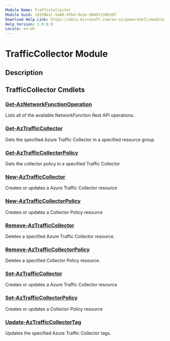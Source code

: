 ```yaml
---
Module Name: TrafficCollector
Module Guid: 1d339b1c-5a86-4fbd-9a2e-d0497c39b397
Download Help Link: https://docs.microsoft.com/en-us/powershell/module/trafficcollector
Help Version: 1.0.0.0
Locale: en-US
---
```


# TrafficCollector Module
## Description


## TrafficCollector Cmdlets
### [Get-AzNetworkFunctionOperation](Get-AzNetworkFunctionOperation.md)
Lists all of the available NetworkFunction Rest API operations.

### [Get-AzTrafficCollector](Get-AzTrafficCollector.md)
Gets the specified Azure Traffic Collector in a specified resource group

### [Get-AzTrafficCollectorPolicy](Get-AzTrafficCollectorPolicy.md)
Gets the collector policy in a specified Traffic Collector

### [New-AzTrafficCollector](New-AzTrafficCollector.md)
Creates or updates a Azure Traffic Collector resource

### [New-AzTrafficCollectorPolicy](New-AzTrafficCollectorPolicy.md)
Creates or updates a Collector Policy resource

### [Remove-AzTrafficCollector](Remove-AzTrafficCollector.md)
Deletes a specified Azure Traffic Collector resource.

### [Remove-AzTrafficCollectorPolicy](Remove-AzTrafficCollectorPolicy.md)
Deletes a specified Collector Policy resource.

### [Set-AzTrafficCollector](Set-AzTrafficCollector.md)
Creates or updates a Azure Traffic Collector resource

### [Set-AzTrafficCollectorPolicy](Set-AzTrafficCollectorPolicy.md)
Creates or updates a Collector Policy resource

### [Update-AzTrafficCollectorTag](Update-AzTrafficCollectorTag.md)
Updates the specified Azure Traffic Collector tags.

